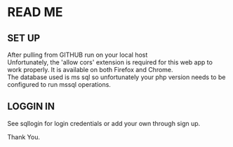 # READ ME

## SET UP
After pulling from GITHUB run on your local host<br>
Unfortunately, the 'allow cors' extension is required for this web app to work properly. It is available on both Firefox and Chrome.<br>
The database used is ms sql so unfortunately your php version needs to be configured to run mssql operations.
## LOGGIN IN
See sqllogin for login credentials or add your own through sign up.

Thank You.
